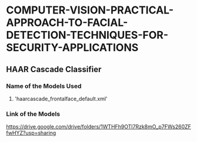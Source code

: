 # COMPUTER-VISION-PRACTICAL-APPROACH-TO-FACIAL-DETECTION-TECHNIQUES-FOR-SECURITY-APPLICATIONS

## HAAR Cascade Classifier

### Name of the Models Used

1. 'haarcascade_frontalface_default.xml'


### Link of the Models

https://drive.google.com/drive/folders/1WTHFh9OTl7Rzk8mO_p7FWs260ZFfwHYZ?usp=sharing

